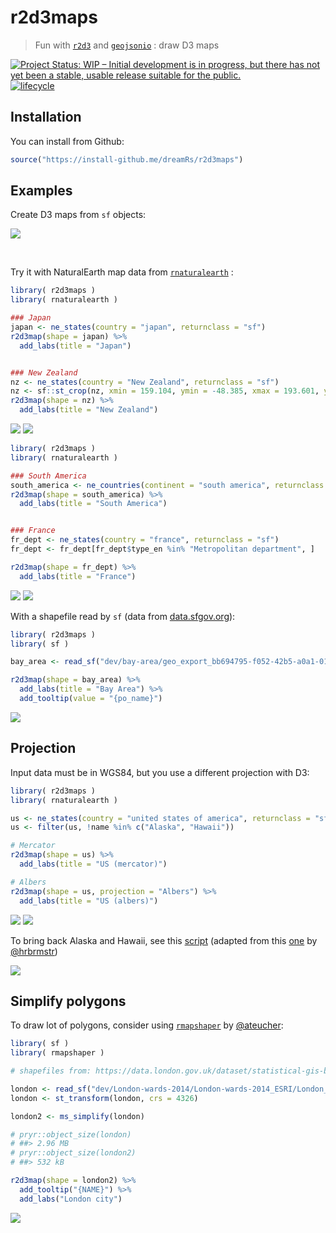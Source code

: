 # r2d3maps

> Fun with [`r2d3`](https://github.com/rstudio/r2d3) and [`geojsonio`](https://github.com/ropensci/geojsonio) : draw D3 maps

[![Project Status: WIP – Initial development is in progress, but there has not yet been a stable, usable release suitable for the public.](http://www.repostatus.org/badges/latest/wip.svg)](http://www.repostatus.org/#wip)
[![lifecycle](https://img.shields.io/badge/lifecycle-experimental-orange.svg)](https://www.tidyverse.org/lifecycle/#experimental)


## Installation

You can install from Github:

```r
source("https://install-github.me/dreamRs/r2d3maps")
```

## Examples

Create D3 maps from `sf` objects:

![](img/africa_water_access.png)


<br>

Try it with NaturalEarth map data from [`rnaturalearth`](https://github.com/ropenscilabs/rnaturalearth) :

```r
library( r2d3maps )
library( rnaturalearth )

### Japan
japan <- ne_states(country = "japan", returnclass = "sf")
r2d3map(shape = japan) %>%
  add_labs(title = "Japan")


### New Zealand
nz <- ne_states(country = "New Zealand", returnclass = "sf")
nz <- sf::st_crop(nz, xmin = 159.104, ymin = -48.385, xmax = 193.601, ymax = -33.669)
r2d3map(shape = nz) %>%
  add_labs(title = "New Zealand")
```

![](img/japan.png)
![](img/new_zealand.png)



```r
library( r2d3maps )
library( rnaturalearth )

### South America
south_america <- ne_countries(continent = "south america", returnclass = "sf")
r2d3map(shape = south_america) %>%
  add_labs(title = "South America")


### France
fr_dept <- ne_states(country = "france", returnclass = "sf")
fr_dept <- fr_dept[fr_dept$type_en %in% "Metropolitan department", ]

r2d3map(shape = fr_dept) %>%
  add_labs(title = "France")
```

![](img/south_america.png)
![](img/france.png)


With a shapefile read by `sf` (data from [data.sfgov.org](https://data.sfgov.org/Geographic-Locations-and-Boundaries/Bay-Area-ZIP-Codes/u5j3-svi6)):

```r
library( r2d3maps )
library( sf )

bay_area <- read_sf("dev/bay-area/geo_export_bb694795-f052-42b5-a0a1-01db0b2d41a6.shp")

r2d3map(shape = bay_area) %>%
  add_labs(title = "Bay Area") %>%
  add_tooltip(value = "{po_name}")
```

![](img/bay_area.png)



## Projection

Input data must be in WGS84, but you use a different projection with D3:

```r
library( r2d3maps )
library( rnaturalearth )

us <- ne_states(country = "united states of america", returnclass = "sf")
us <- filter(us, !name %in% c("Alaska", "Hawaii"))

# Mercator
r2d3map(shape = us) %>%
  add_labs(title = "US (mercator)")

# Albers
r2d3map(shape = us, projection = "Albers") %>%
  add_labs(title = "US (albers)")
```

![](img/us_mercator.png)
![](img/us_albers.png)


To bring back Alaska and Hawaii, see this [script](https://github.com/dreamRs/r2d3maps/blob/master/dev/us.R) (adapted from this [one](https://rud.is/b/2014/11/16/moving-the-earth-well-alaska-hawaii-with-r/) by [@hrbrmstr](https://github.com/hrbrmstr))


![](img/usaea_albers.png)



## Simplify polygons

To draw lot of polygons, consider using [`rmapshaper`](https://github.com/ateucher/rmapshaper) by [@ateucher](https://github.com/ateucher):


```r
library( sf )
library( rmapshaper )

# shapefiles from: https://data.london.gov.uk/dataset/statistical-gis-boundary-files-london

london <- read_sf("dev/London-wards-2014/London-wards-2014_ESRI/London_Ward.shp")
london <- st_transform(london, crs = 4326)

london2 <- ms_simplify(london)

# pryr::object_size(london)
# ##> 2.96 MB
# pryr::object_size(london2)
# ##> 532 kB

r2d3map(shape = london2) %>%
  add_tooltip("{NAME}") %>%
  add_labs("London city")
```

![](img/london.gif)



